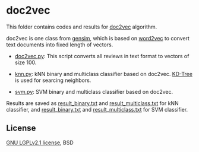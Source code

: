 doc2vec
=============

This folder contains codes and results for [doc2vec](https://radimrehurek.com/gensim/models/doc2vec.html) algorithm.

doc2vec is one class from [gensim](https://radimrehurek.com/gensim/), which is based on [word2vec](https://www.tensorflow.org/tutorials/word2vec) to convert text documents into fixed length of vectors.

- [doc2vec.py](scripts/doc2vec.py): This script converts all reviews in text format to vectors of size 100.

- [knn.py](scripts/knn.py): kNN binary and multiclass classifier based on doc2vec. [KD-Tree](http://scikit-learn.org/stable/modules/generated/sklearn.neighbors.KDTree.html) is used for searcing neighbors.

- [svm.py](scripts/svm.py): SVM binary and multiclass classifier based on doc2vec.

Results are saved as [result_binary.txt](output-knn/result_binary.txt) and [result_multiclass.txt](output-knn/result_multiclass.txt) for kNN classifier, and [result_binary.txt](output-svm/result_binary.txt) and [result_multiclass.txt](output-svm/result_multiclass.txt) for SVM classifier.

## License
[GNU LGPLv2.1 license](https://www.gnu.org/licenses/old-licenses/lgpl-2.1.en.html), BSD
